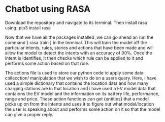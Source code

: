 ﻿# Chatbot using RASA
 Download the repository and navigate to its terminal.
Then install rasa using:
 pip3 install rasa
 
Now that we have all the packages installed ,we can go ahead an run the command { rasa train } in the terminal.
This will train the model off the particular intents, rules, stories and actions that have been made and will allow the model to detect the intents with an accuracy of 90%. Once the intent is identifies, it then checks which rule can be applied to it and performs some action based on that rule.

The actions file is used to store our python code to apply some data collecction/ manipulation that we wish to do on a users query. Here, i have used a simple dictionary that contains the location data and how many charging stations are in that location and i have used a EV model data that contaions the EV model and the information on its battery life, performance, range and price.
These action functions can get {entities} that a model picks up on from the intents and uses it to figure out what model/location the user is speaking about and performs some action on it so that the model can give a proper reply.

